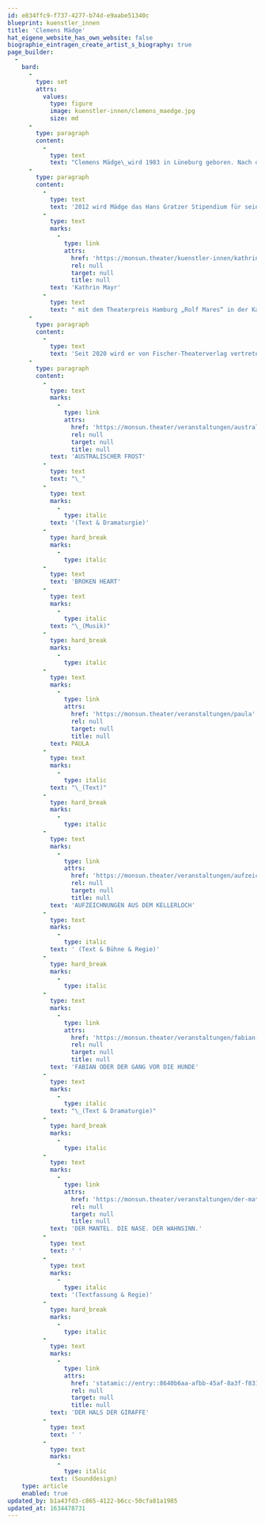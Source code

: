 ```yaml
---
id: e834ffc9-f737-4277-b74d-e9aabe51340c
blueprint: kuenstler_innen
title: 'Clemens Mädge'
hat_eigene_website_has_own_website: false
biographie_eintragen_create_artist_s_biography: true
page_builder:
  -
    bard:
      -
        type: set
        attrs:
          values:
            type: figure
            image: kuenstler-innen/clemens_maedge.jpg
            size: md
      -
        type: paragraph
        content:
          -
            type: text
            text: "Clemens Mädge\_wird 1983 in Lüneburg geboren. Nach dem Abitur im Jahre 2003 ist er als Bühnentechniker beim Ernst Deutsch Theater in Hamburg angestellt. Von 2007 bis 2010 arbeitet Mädge als Regieassistent am Jungen Schauspielhaus Hamburg. Seit 2010 ist er als freischaffender Autor, Regisseur und Theatermusiker tätig, u.a. am Schauspielhaus Hamburg, Volkstheater Wien, Schauspielhaus Wien, monsun.theater, Schauspiel Frankfurt, Schleswig-Holsteinisches Landestheater, Theater im Bauturm, Maxim Gorki Theater, Theater Lüneburg, Moks und Staatstheater Hannover."
      -
        type: paragraph
        content:
          -
            type: text
            text: '2012 wird Mädge das Hans Gratzer Stipendium für sein Stück „Geronnene Interessenslage“ verliehen. 2018 wird er mit dem Christian-Dietrich-Grabbe Preis für sein Stück „Wenigstens hat es mal gebrannt“, sowie mit den Kulturförderpreis des Landkreis Lüneburg ausgezeichnet. 2019 wird sein Stück „Paula“ in die Shortlist für den Brüder-Grimm Preis aufgenommen. Für FABIAN ODER DER GANG VOR DIE HUNDE am monsun.theater wird er 2020 gemeinsam mit '
          -
            type: text
            marks:
              -
                type: link
                attrs:
                  href: 'https://monsun.theater/kuenstler-innen/kathrin-mayr'
                  rel: null
                  target: null
                  title: null
            text: 'Kathrin Mayr'
          -
            type: text
            text: " mit dem Theaterpreis Hamburg „Rolf Mares“ in der Kategorie „Beste Regie & Dramaturgie“ ausgezeichnet.\_"
      -
        type: paragraph
        content:
          -
            type: text
            text: 'Seit 2020 wird er von Fischer-Theaterverlag vertreten.'
      -
        type: paragraph
        content:
          -
            type: text
            marks:
              -
                type: link
                attrs:
                  href: 'https://monsun.theater/veranstaltungen/australischer-frost'
                  rel: null
                  target: null
                  title: null
            text: 'AUSTRALISCHER FROST'
          -
            type: text
            text: "\_"
          -
            type: text
            marks:
              -
                type: italic
            text: '(Text & Dramaturgie)'
          -
            type: hard_break
            marks:
              -
                type: italic
          -
            type: text
            text: 'BROKEN HEART'
          -
            type: text
            marks:
              -
                type: italic
            text: "\_(Musik)"
          -
            type: hard_break
            marks:
              -
                type: italic
          -
            type: text
            marks:
              -
                type: link
                attrs:
                  href: 'https://monsun.theater/veranstaltungen/paula'
                  rel: null
                  target: null
                  title: null
            text: PAULA
          -
            type: text
            marks:
              -
                type: italic
            text: "\_(Text)"
          -
            type: hard_break
            marks:
              -
                type: italic
          -
            type: text
            marks:
              -
                type: link
                attrs:
                  href: 'https://monsun.theater/veranstaltungen/aufzeichnungen-aus-dem-kellerloch'
                  rel: null
                  target: null
                  title: null
            text: 'AUFZEICHNUNGEN AUS DEM KELLERLOCH'
          -
            type: text
            marks:
              -
                type: italic
            text: ' (Text & Bühne & Regie)'
          -
            type: hard_break
            marks:
              -
                type: italic
          -
            type: text
            marks:
              -
                type: link
                attrs:
                  href: 'https://monsun.theater/veranstaltungen/fabian-oder-der-gang-vor-die-hunde'
                  rel: null
                  target: null
                  title: null
            text: 'FABIAN ODER DER GANG VOR DIE HUNDE'
          -
            type: text
            marks:
              -
                type: italic
            text: "\_(Text & Dramaturgie)"
          -
            type: hard_break
            marks:
              -
                type: italic
          -
            type: text
            marks:
              -
                type: link
                attrs:
                  href: 'https://monsun.theater/veranstaltungen/der-matel-die-nase-wahnsinn'
                  rel: null
                  target: null
                  title: null
            text: 'DER MANTEL. DIE NASE. DER WAHNSINN.'
          -
            type: text
            text: ' '
          -
            type: text
            marks:
              -
                type: italic
            text: '(Textfassung & Regie)'
          -
            type: hard_break
            marks:
              -
                type: italic
          -
            type: text
            marks:
              -
                type: link
                attrs:
                  href: 'statamic://entry::8640b6aa-afbb-45af-8a3f-f83158bfbe11'
                  rel: null
                  target: null
                  title: null
            text: 'DER HALS DER GIRAFFE'
          -
            type: text
            text: ' '
          -
            type: text
            marks:
              -
                type: italic
            text: (Sounddesign)
    type: article
    enabled: true
updated_by: b1a43fd3-c865-4122-b6cc-50cfa81a1985
updated_at: 1634478731
---
```

